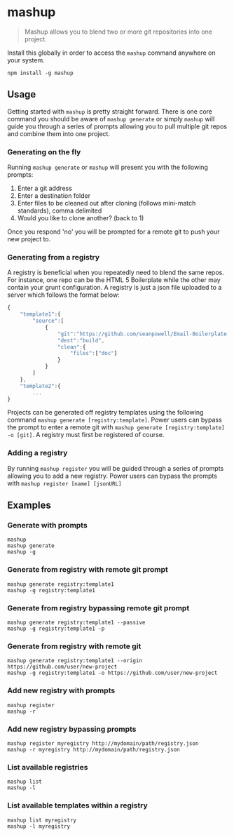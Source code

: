 # mashup
> Mashup allows you to blend two or more git repositories into one project.

Install this globally in order to access the `mashup` command anywhere on your system.

```shell
npm install -g mashup
```

## Usage

Getting started with `mashup` is pretty straight forward. There is one core command you should be aware of `mashup generate` or simply `mashup` will guide you through a series of prompts allowing you to pull multiple git repos and combine them into one project.

### Generating on the fly

Running `mashup generate` or `mashup` will present you with the following prompts:

1. Enter a git address
1. Enter a destination folder
1. Enter files to be cleaned out after cloning (follows mini-match standards), comma delimited
1. Would you like to clone another? (back to 1)

Once you respond 'no' you will be prompted for a remote git to push your new project to.

### Generating from a registry

A registry is beneficial when you repeatedly need to blend the same repos. For instance, one repo can be the HTML 5 Boilerplate while the other may contain your grunt configuration. A registry is just a json file uploaded to a server which follows the format below:

```js
{
    "template1":{
        "source":[
            {
                "git":"https://github.com/seanpowell/Email-Boilerplate.git",
                "dest":"build",
                "clean":{
                    "files":["doc"]
                }
            }
        ]
    },
    "template2":{
        ...
}
```

Projects can be generated off registry templates using the following command `mashup generate [registry:template]`. Power users can bypass the prompt to enter a remote git with `mashup generate [registry:template] -o [git]`. A registry must first be registered of course.

### Adding a registry

By running `mashup register` you will be guided through a series of prompts allowing you to add a new registry. Power users can bypass the prompts with `mashup register [name] [jsonURL]`

## Examples

### Generate with prompts
```
mashup
mashup generate
mashup -g
```

### Generate from registry with remote git prompt
```
mashup generate registry:template1
mashup -g registry:template1
```

### Generate from registry bypassing remote git prompt
```
mashup generate registry:template1 --passive
mashup -g registry:template1 -p
```

### Generate from registry with remote git
```
mashup generate registry:template1 --origin https://github.com/user/new-project
mashup -g registry:template1 -o https://github.com/user/new-project
```

### Add new registry with prompts
```
mashup register
mashup -r
```

### Add new registry bypassing prompts
```
mashup register myregistry http://mydomain/path/registry.json
mashup -r myregistry http://mydomain/path/registry.json
```

### List available registries
```
mashup list
mashup -l
```

### List available templates within a registry
```
mashup list myregistry
mashup -l myregistry
```



